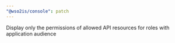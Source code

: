 ```yaml
---
"@wso2is/console": patch
---
```


Display only the permissions of allowed API resources for roles with application audience
